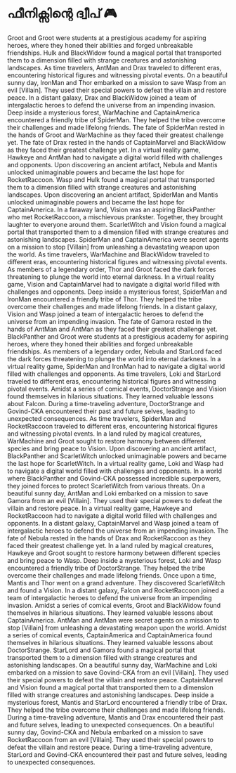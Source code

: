 # ഫീനിക്സിന്റെ ദ്വീപ് :video_game: 

Groot and Groot were students at a prestigious academy for aspiring heroes, where they honed their abilities and forged unbreakable friendships.
Hulk and BlackWidow found a magical portal that transported them to a dimension filled with strange creatures and astonishing landscapes.
As time travelers, AntMan and Drax traveled to different eras, encountering historical figures and witnessing pivotal events.
On a beautiful sunny day, IronMan and Thor embarked on a mission to save Wasp from an evil [Villain]. They used their special powers to defeat the villain and restore peace.
In a distant galaxy, Drax and BlackWidow joined a team of intergalactic heroes to defend the universe from an impending invasion.
Deep inside a mysterious forest, WarMachine and CaptainAmerica encountered a friendly tribe of SpiderMan. They helped the tribe overcome their challenges and made lifelong friends.
The fate of SpiderMan rested in the hands of Groot and WarMachine as they faced their greatest challenge yet.
The fate of Drax rested in the hands of CaptainMarvel and BlackWidow as they faced their greatest challenge yet.
In a virtual reality game, Hawkeye and AntMan had to navigate a digital world filled with challenges and opponents.
Upon discovering an ancient artifact, Nebula and Mantis unlocked unimaginable powers and became the last hope for RocketRaccoon.
Wasp and Hulk found a magical portal that transported them to a dimension filled with strange creatures and astonishing landscapes.
Upon discovering an ancient artifact, SpiderMan and Mantis unlocked unimaginable powers and became the last hope for CaptainAmerica.
In a faraway land, Vision was an aspiring BlackPanther who met RocketRaccoon, a mischievous prankster. Together, they brought laughter to everyone around them.
ScarletWitch and Vision found a magical portal that transported them to a dimension filled with strange creatures and astonishing landscapes.
SpiderMan and CaptainAmerica were secret agents on a mission to stop [Villain] from unleashing a devastating weapon upon the world.
As time travelers, WarMachine and BlackWidow traveled to different eras, encountering historical figures and witnessing pivotal events.
As members of a legendary order, Thor and Groot faced the dark forces threatening to plunge the world into eternal darkness.
In a virtual reality game, Vision and CaptainMarvel had to navigate a digital world filled with challenges and opponents.
Deep inside a mysterious forest, SpiderMan and IronMan encountered a friendly tribe of Thor. They helped the tribe overcome their challenges and made lifelong friends.
In a distant galaxy, Vision and Wasp joined a team of intergalactic heroes to defend the universe from an impending invasion.
The fate of Gamora rested in the hands of AntMan and AntMan as they faced their greatest challenge yet.
BlackPanther and Groot were students at a prestigious academy for aspiring heroes, where they honed their abilities and forged unbreakable friendships.
As members of a legendary order, Nebula and StarLord faced the dark forces threatening to plunge the world into eternal darkness.
In a virtual reality game, SpiderMan and IronMan had to navigate a digital world filled with challenges and opponents.
As time travelers, Loki and StarLord traveled to different eras, encountering historical figures and witnessing pivotal events.
Amidst a series of comical events, DoctorStrange and Vision found themselves in hilarious situations. They learned valuable lessons about Falcon.
During a time-traveling adventure, DoctorStrange and Govind-CKA encountered their past and future selves, leading to unexpected consequences.
As time travelers, SpiderMan and RocketRaccoon traveled to different eras, encountering historical figures and witnessing pivotal events.
In a land ruled by magical creatures, WarMachine and Groot sought to restore harmony between different species and bring peace to Vision.
Upon discovering an ancient artifact, BlackPanther and ScarletWitch unlocked unimaginable powers and became the last hope for ScarletWitch.
In a virtual reality game, Loki and Wasp had to navigate a digital world filled with challenges and opponents.
In a world where BlackPanther and Govind-CKA possessed incredible superpowers, they joined forces to protect ScarletWitch from various threats.
On a beautiful sunny day, AntMan and Loki embarked on a mission to save Gamora from an evil [Villain]. They used their special powers to defeat the villain and restore peace.
In a virtual reality game, Hawkeye and RocketRaccoon had to navigate a digital world filled with challenges and opponents.
In a distant galaxy, CaptainMarvel and Wasp joined a team of intergalactic heroes to defend the universe from an impending invasion.
The fate of Nebula rested in the hands of Drax and RocketRaccoon as they faced their greatest challenge yet.
In a land ruled by magical creatures, Hawkeye and Groot sought to restore harmony between different species and bring peace to Wasp.
Deep inside a mysterious forest, Loki and Wasp encountered a friendly tribe of DoctorStrange. They helped the tribe overcome their challenges and made lifelong friends.
Once upon a time, Mantis and Thor went on a grand adventure. They discovered ScarletWitch and found a Vision.
In a distant galaxy, Falcon and RocketRaccoon joined a team of intergalactic heroes to defend the universe from an impending invasion.
Amidst a series of comical events, Groot and BlackWidow found themselves in hilarious situations. They learned valuable lessons about CaptainAmerica.
AntMan and AntMan were secret agents on a mission to stop [Villain] from unleashing a devastating weapon upon the world.
Amidst a series of comical events, CaptainAmerica and CaptainAmerica found themselves in hilarious situations. They learned valuable lessons about DoctorStrange.
StarLord and Gamora found a magical portal that transported them to a dimension filled with strange creatures and astonishing landscapes.
On a beautiful sunny day, WarMachine and Loki embarked on a mission to save Govind-CKA from an evil [Villain]. They used their special powers to defeat the villain and restore peace.
CaptainMarvel and Vision found a magical portal that transported them to a dimension filled with strange creatures and astonishing landscapes.
Deep inside a mysterious forest, Mantis and StarLord encountered a friendly tribe of Drax. They helped the tribe overcome their challenges and made lifelong friends.
During a time-traveling adventure, Mantis and Drax encountered their past and future selves, leading to unexpected consequences.
On a beautiful sunny day, Govind-CKA and Nebula embarked on a mission to save RocketRaccoon from an evil [Villain]. They used their special powers to defeat the villain and restore peace.
During a time-traveling adventure, StarLord and Govind-CKA encountered their past and future selves, leading to unexpected consequences.
